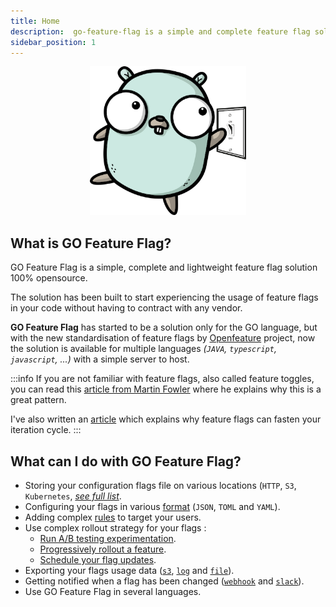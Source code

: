 ```yaml
---
title: Home
description:  go-feature-flag is a simple and complete feature flag solution, without any complex backend system to install. You need only a file as your backend.
sidebar_position: 1
---
```


<p align="center">
  <img width="250" height="238" src="/img/logo/logo.png" alt="go-feature-flag logo" />
</p>

## What is GO Feature Flag?
GO Feature Flag is a simple, complete and lightweight feature flag solution 100% opensource.

The solution has been built to start experiencing the usage of feature flags in your code without having to contract with any vendor.

**GO Feature Flag** has started to be a solution only for the GO language, but with the new standardisation of feature flags by [Openfeature](https://openfeature.dev/) project, 
now the solution is available for multiple languages _(`JAVA`, `typescript`, `javascript`, ...)_ with a simple server to host.

:::info
If you are not familiar with feature flags, also called feature toggles, you can read this [article from Martin Fowler](https://www.martinfowler.com/articles/feature-toggles.html)
where he explains why this is a great pattern.

I've also written an [article](https://medium.com/better-programming/feature-flags-and-how-to-iterate-quickly-7e3371b9986) which explains why feature flags can fasten your iteration cycle.
:::

## What can I do with GO Feature Flag?

- Storing your configuration flags file on various locations (`HTTP`, `S3`, `Kubernetes`, [_see full list_](configure_flag/store_your_flags.md).
- Configuring your flags in various [format](configure_flag/flag_format.md) (`JSON`, `TOML` and `YAML`).
- Adding complex [rules](configure_flag/flag_format.md#rule-format) to target your users.
- Use complex rollout strategy for your flags :
    - [Run A/B testing experimentation](configure_flag/rollout/experimentation.md).
    - [Progressively rollout a feature](configure_flag/rollout/progressive.md).
    - [Schedule your flag updates](configure_flag/rollout/scheduled.md).
- Exporting your flags usage data ([`s3`](go_module/data_collection/s3.md), [`log`](go_module/data_collection/log.md) and [`file`](go_module/data_collection/file.md)).
- Getting notified when a flag has been changed ([`webhook`](go_module/notifier/webhook.md) and [`slack`](go_module/notifier/slack.md)).
- Use GO Feature Flag in several languages.
